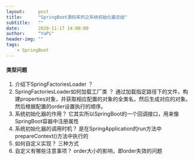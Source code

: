 ```yaml
---
layout:     post
title:      "SpringBoot源码系列之系统初始化器总结"
subtitle:   ""
date:       2020-11-17 14:00:00
author:     "YaPi"
header-img: ""
tags:
    - SpringBoot
---
```


#### 类型问题

1. 介绍下SpringFactoriesLoader ？
2. SpringFactoriesLoader如何加载工厂类 ？
通过加载指定路径下的文件，构建properties对象，并获取相应配置的对象的全类名，然后生成对应的对象。
然后根据配置的order设置执行的顺序。
3. 系统初始化器的作用？
它其实所以SpringBoot的一个回调接口，用来像SpringBoot容器中注册属性
4. 系统初始化器的调用时机？
是在SpringApplication的run方法中prepareContext()方法中执行的
5. 如何自定义实现？
三种方式
6. 自定义有哪些注意事项？
order大小的影响，即order失效的问题
